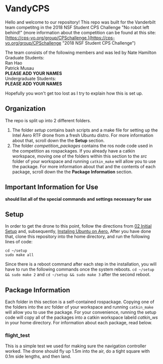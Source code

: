 # VandyCPS
Hello and welcome to our repository! This repo was built for the Vanderbilt team competitng in the 2018 NSF Student CPS Challenge
"No robot left behind!" (more information about the competition can be found at this site: [https://cps-vo.org/group/CPSchallenge.](https://cps-vo.org/group/CPSchallenge "2018 NSF Student CPS Challenge")

The team consists of the following members and was led by Nate Hamilton
Graduate Students: <br />
Ran Hao <br />
Patrick Musau <br />
**PLEASE ADD YOUR NAMES** <br />
Undergraduate Students: <br /> **PLEASE ADD YOUR NAMES**

Hopefully you won't get too lost as I try to explain how this is set up.

## Organization
The repo is split up into 2 different folders. 
1. The folder _setup_ contains bash scripts and a make file for setting up the Intel Aero RTF drone from a fresh Ubuntu distro. For more information about that, scroll down the the __Setup__ section.
2. The folder _competition_packages_ contains the ros node code used in the competition as rospackages. If you already have a catkin workspace, moving one of the folders within this section to the _src_ folder of your workspace and running `catkin_make` will allow you to use the package. For more information about that and the contents of each package, scroll down the the __Package Information__ section.

## Important Information for Use
**should list all of the special commands and settings necessary for use**

## Setup
In order to get the drone to this point, follow the directions from [02 Initial Setup](https://github.com/intel-aero/meta-intel-aero/wiki/02-Initial-Setup "Initial Setup") and, subsequently, [Instaling Ubuntu on Aero.](https://github.com/intel-aero/meta-intel-aero/wiki/90-(References)-OS-user-Installation "Instaling Ubuntu on Aero")
After you have done that, clone this repository into the home directory, and run the following lines of code:

```
cd ~/setup
sudo make all
```

Since there is a reboot command after each step in the installation, you will have to run the following commands once the system reboots.
`cd ~/setup && sudo make 2` and `cd ~/setup && sudo make 3` after the second reboot.

## Package Information
Each folder in this section is a self-contained rospackage. Copying one of the folders into the _src_ folder of your workspace and running `catkin_make` will allow you to use the package. For your convenience, running the setup code will copy all of the packages into a catkin workspace labeld _catkin_ws_ in your home directory. For information about each package, read below.

### flight_test
This is a simple test we used for making sure the navigation controller worked. The drone should fly up 1.5m into the air, do a tight square with 0.1m side lengths, and then land.

